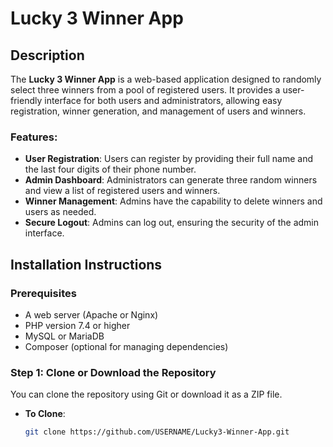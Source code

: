 # Lucky 3 Winner App

## Description
The **Lucky 3 Winner App** is a web-based application designed to randomly select three winners from a pool of registered users. It provides a user-friendly interface for both users and administrators, allowing easy registration, winner generation, and management of users and winners.

### Features:
- **User Registration**: Users can register by providing their full name and the last four digits of their phone number.
- **Admin Dashboard**: Administrators can generate three random winners and view a list of registered users and winners.
- **Winner Management**: Admins have the capability to delete winners and users as needed.
- **Secure Logout**: Admins can log out, ensuring the security of the admin interface.

## Installation Instructions

### Prerequisites
- A web server (Apache or Nginx)
- PHP version 7.4 or higher
- MySQL or MariaDB
- Composer (optional for managing dependencies)

### Step 1: Clone or Download the Repository
You can clone the repository using Git or download it as a ZIP file.

- **To Clone**:
  ```bash
  git clone https://github.com/USERNAME/Lucky3-Winner-App.git
